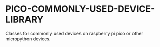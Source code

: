# PICO-COMMONLY-USED-DEVICE-LIBRARY
Classes for commonly used devices on raspberry pi pico or other micropython devices.
